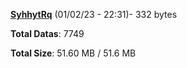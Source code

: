 [**SyhhytRq**](/data/SyhhytRq.txt) (01/02/23 - 22:31)- 332 bytes

**Total Datas**: 7749

**Total Size**: 51.60 MB / 51.6 MB